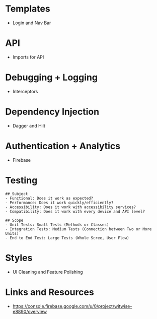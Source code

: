 
# Templates
- Login and Nav Bar

# API
- Imports for API

# Debugging + Logging
- Interceptors

# Dependency Injection
- Dagger and Hilt

# Authentication + Analytics
- Firebase

# Testing
    ## Subject
    - Functional: Does it work as expected?
    - Performance: Does it work quickly/efficiently?
    - Accessibility: Does it work with accessibility services?
    - Compatibility: Does it work with every device and API level?
    
    ## Scope
    - Unit Tests: Small Tests (Methods or Classes)
    - Integration Tests: Medium Tests (Connection between Two or More Units)
    - End to End Test: Large Tests (Whole Scree, User Flow)

# Styles
- UI Cleaning and Feature Polishing

# Links and Resources
- https://console.firebase.google.com/u/0/project/witwise-e8890/overview